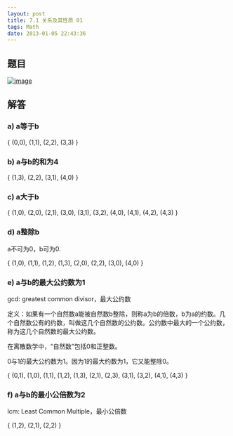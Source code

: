 ```yaml
---
layout: post
title: 7.1 关系及其性质 01
tags: Math
date: 2013-01-05 22:43:36
---
```


## 题目

[![image](http://freewind.me/wp-content/uploads/2013/01/image_thumb78.png "image")](http://freewind.me/wp-content/uploads/2013/01/image78.png)

## 解答

### a) a等于b

 { (0,0), (1,1), (2,2), (3,3) }

### b) a与b的和为4

{ (1,3), (2,2), (3,1), (4,0) }

### c) a大于b

{ (1,0), (2,0), (2,1), (3,0), (3,1), (3,2), (4,0), (4,1), (4,2), (4,3) }

### d) a整除b

a不可为0，b可为0.

{ (1,0), (1,1), (1,2), (1,3), (2,0), (2,2), (3,0), (4,0) }

### e) a与b的最大公约数为1

gcd: greatest common divisor，最大公约数

定义：如果有一个自然数a能被自然数b整除，则称a为b的倍数，b为a的约数。几个自然数公有的约数，叫做这几个自然数的公约数。公约数中最大的一个公约数，称为这几个自然数的最大公约数。

在离散数学中，“自然数”包括0和正整数。

0与1的最大公约数为1。因为1的最大约数为1，它又能整除0。

{ (0,1), (1,0), (1,1), (1,2), (1,3), (2,1), (2,3), (3,1), (3,2), (4,1), (4,3) }

### f) a与b的最小公倍数为2

lcm: Least Common Multiple，最小公倍数

{ (1,2), (2,1), (2,2) }

